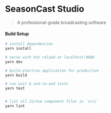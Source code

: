 # SeasonCast Studio

> A professional-grade broadcasting software

#### Build Setup

``` bash
# install dependencies
yarn install

# serve with hot reload at localhost:9080
yarn dev

# build electron application for production
yarn build

# run unit & end-to-end tests
yarn test


# lint all JS/Vue component files in `src/`
yarn lint

```



